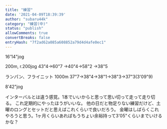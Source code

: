 ```yaml
---
title: "練習"
date: '2021-04-09T18:39:39'
author: "subaru44k"
category: "練習(中)"
status: "publish"
allowComments: true
convertBreaks: false
entryHash: "7f2ad62a085a608852a79d4d4afe0ec1"
---
```

16'14"jog

200m, r.200jog
43"4→60"7
→40"4→58"2
→38"5

ランパン、フライニット
1000m
37"7→38"4→38"1→38"3→37"3(3'09"9)

8'42"jog

インターバルとは違う感覚。1本でいいからと思って思い切って走って走り切る。
これ定期的にやったほうがいいな。
他の日だと物足りない練習だけど、土曜のロングとセットだと思えばこれくらいで良いだろう。
金曜はしばらくこれやろうと思う。1ヶ月くらいあればもうちょい余裕持って3'05"くらいまでいけるかな？
